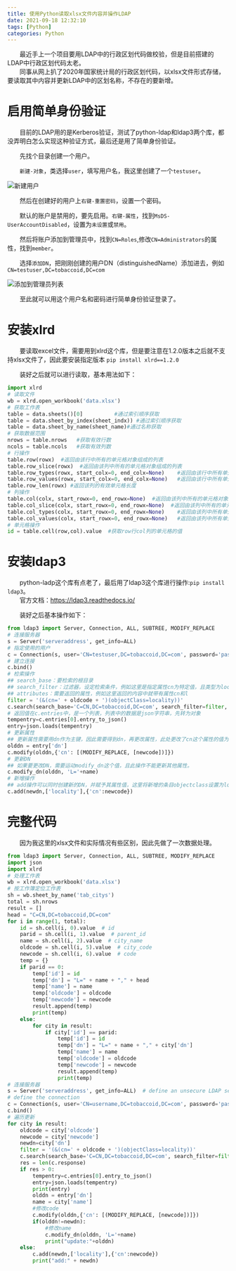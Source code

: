 ```yaml
---
title: 使用Python读取xlsx文件内容并操作LDAP
date: 2021-09-18 12:32:10
tags: [Python]
categories: Python
---
```

&emsp;&emsp;最近手上一个项目要用LDAP中的行政区划代码做校验，但是目前搭建的LDAP中行政区划代码太老。  
&emsp;&emsp;同事从网上扒了2020年国家统计局的行政区划代码，以xlsx文件形式存储，要读取其中内容并更新LDAP中的区划名称，不存在的要新增。

# 启用简单身份验证
&emsp;&emsp;目前的LDAP用的是Kerberos验证，测试了python-ldap和ldap3两个库，都没弄明白怎么实现这种验证方式，最后还是用了简单身份验证。

&emsp;&emsp;先找个目录创建一个用户。

&emsp;&emsp;`新建-对象`，类选择`user`，填写用户名，我这里创建了一个`testuser`。

![新建用户](https://pic.lufer.cc:8089/images/2021/09/24/image.png)

&emsp;&emsp;然后在创建好的用户上`右键-重置密码`，设置一个密码。

&emsp;&emsp;默认的账户是禁用的，要先启用。`右键-属性`，找到`MsDS-UserAccountDisabled`，设置为`未设置`或`禁用`。

&emsp;&emsp;然后将账户添加到管理员中，找到`CN=Roles`,修改`CN=Administrators`的属性，找到`member`。

&emsp;&emsp;选择`添加DN`，把刚刚创建的用户DN（distinguishedName）添加进去，例如`CN=testuser,DC=tobaccoid,DC=com`

![添加到管理员列表](https://pic.lufer.cc:8089/images/2021/09/24/imageb87c894861b52aaf.png)

&emsp;&emsp;至此就可以用这个用户名和密码进行简单身份验证登录了。

# 安装xlrd
&emsp;&emsp;要读取excel文件，需要用到xlrd这个库，但是要注意在1.2.0版本之后就不支持xlsx文件了，因此要安装指定版本
`pip install xlrd==1.2.0`

&emsp;&emsp;装好之后就可以进行读取，基本用法如下：
```python
import xlrd
# 读取文件
wb = xlrd.open_workbook('data.xlsx')
# 获取工作表
table = data.sheets()[0]          #通过索引顺序获取
table = data.sheet_by_index(sheet_indx)) #通过索引顺序获取
table = data.sheet_by_name(sheet_name)#通过名称获取
# 获取数据范围
nrows = table.nrows   #获取有效行数
ncols = table.ncols   #获取有效列数
# 行操作
table.row(rowx)  #返回由该行中所有的单元格对象组成的列表
table.row_slice(rowx)  #返回由该列中所有的单元格对象组成的列表
table.row_types(rowx, start_colx=0, end_colx=None)    #返回由该行中所有单元格的数据类型组成的列表
table.row_values(rowx, start_colx=0, end_colx=None)   #返回由该行中所有单元格的数据组成的列表
table.row_len(rowx) #返回该列的有效单元格长度
# 列操作
table.col(colx, start_rowx=0, end_rowx=None)  #返回由该列中所有的单元格对象组成的列表
table.col_slice(colx, start_rowx=0, end_rowx=None)  #返回由该列中所有的单元格对象组成的列表
table.col_types(colx, start_rowx=0, end_rowx=None)    #返回由该列中所有单元格的数据类型组成的列表
table.col_values(colx, start_rowx=0, end_rowx=None)   #返回由该列中所有单元格的数据组成的列表
# 单元格操作
id = table.cell(row,col).value  #获取row行col列的单元格的值
```
# 安装ldap3
&emsp;&emsp;python-ladp这个库有点老了，最后用了ldap3这个库进行操作:`pip install ldap3`。  
&emsp;&emsp;官方文档：https://ldap3.readthedocs.io/

&emsp;&emsp;装好之后基本操作如下：
```python
from ldap3 import Server, Connection, ALL, SUBTREE, MODIFY_REPLACE
# 连接服务器
s = Server('serveraddress', get_info=ALL)  
# 指定使用的用户
c = Connection(s, user='CN=testuser,DC=tobaccoid,DC=com', password='password')
# 建立连接
c.bind()
# 检索操作
## search_base：要检索的根目录
## search_filter：过滤器，设定检索条件，例如这里是指定属性cn为特定值，且类型为locality。
## attributes：需要返回的属性，例如这里返回的内容中就带有属性cn和l
filter = '(&(cn=' + oldcode + ')(objectClass=locality))'
c.search(search_base='C=CN,DC=tobaccoid,DC=com', search_filter=filter, search_scope=SUBTREE, attributes=['cn', 'l'])
# 返回值在c.entries中，是一个列表，列表中的数据是json字符串，先转为对象
tempentry=c.entries[0].entry_to_json()
entry=json.loads(tempentry)
# 更新属性
## 更新属性需要用dn作为主键，因此需要得到dn，再更改属性，此处更改了cn这个属性的值为newcode
olddn = entry['dn']
c.modify(olddn,{'cn': [(MODIFY_REPLACE, [newcode])]})
# 更新DN
## 如果要更改DN，需要运动modify_dn这个值，且此操作不能更新其他属性。
c.modify_dn(olddn, 'L='+name)
# 新增操作
## add操作可以同时创建新的DN，并赋予其属性值，这里将新增的条目objectclass设置为locality，属性cn设置为newcode。
c.add(newdn,['locality'],{'cn':newcode})
```
# 完整代码
&emsp;&emsp;因为我这里的xlsx文件和实际情况有些区别，因此先做了一次数据处理。
```python
from ldap3 import Server, Connection, ALL, SUBTREE, MODIFY_REPLACE
import json
import xlrd
# 处理工作表
wb = xlrd.open_workbook('data.xlsx')
# 按工作簿定位工作表
sh = wb.sheet_by_name('tab_citys')
total = sh.nrows
result = []
head = "C=CN,DC=tobaccoid,DC=com"
for i in range(1, total):
    id = sh.cell(i, 0).value  # id
    parid = sh.cell(i, 1).value  # parent_id
    name = sh.cell(i, 2).value  # city_name
    oldcode = sh.cell(i, 5).value  # city_code
    newcode = sh.cell(i, 6).value  # code
    temp = {}
    if parid == 0:
        temp['id'] = id
        temp['dn'] = "L=" + name + "," + head
        temp['name'] = name
        temp['oldcode'] = oldcode
        temp['newcode'] = newcode
        result.append(temp)
        print(temp)
    else:
        for city in result:
            if city['id'] == parid:
                temp['id'] = id
                temp['dn'] = "L=" + name + "," + city['dn']
                temp['name'] = name
                temp['oldcode'] = oldcode
                temp['newcode'] = newcode
                result.append(temp)
                print(temp)
# 连接服务器
s = Server('serveraddress', get_info=ALL)  # define an unsecure LDAP server, requesting info on DSE and schema
# define the connection
c = Connection(s, user='CN=username,DC=tobaccoid,DC=com', password='password#')
c.bind()
# 遍历更新
for city in result:
    oldcode = city['oldcode']
    newcode = city['newcode']
    newdn=city['dn']
    filter = '(&(cn=' + oldcode + ')(objectClass=locality))'
    c.search(search_base='C=CN,DC=tobaccoid,DC=com', search_filter=filter, search_scope=SUBTREE, attributes=['cn', 'l'])
    res = len(c.response)
    if res > 0:
        tempentry=c.entries[0].entry_to_json()
        entry=json.loads(tempentry)
        print(entry)
        olddn = entry['dn']
        name = city['name']
        #修改code
        c.modify(olddn,{'cn': [(MODIFY_REPLACE, [newcode])]})
        if(olddn!=newdn):
            #修改name
            c.modify_dn(olddn, 'L='+name)
            print("update:"+olddn)
    else:
        c.add(newdn,['locality'],{'cn':newcode})
        print("add:" + newdn)
```

